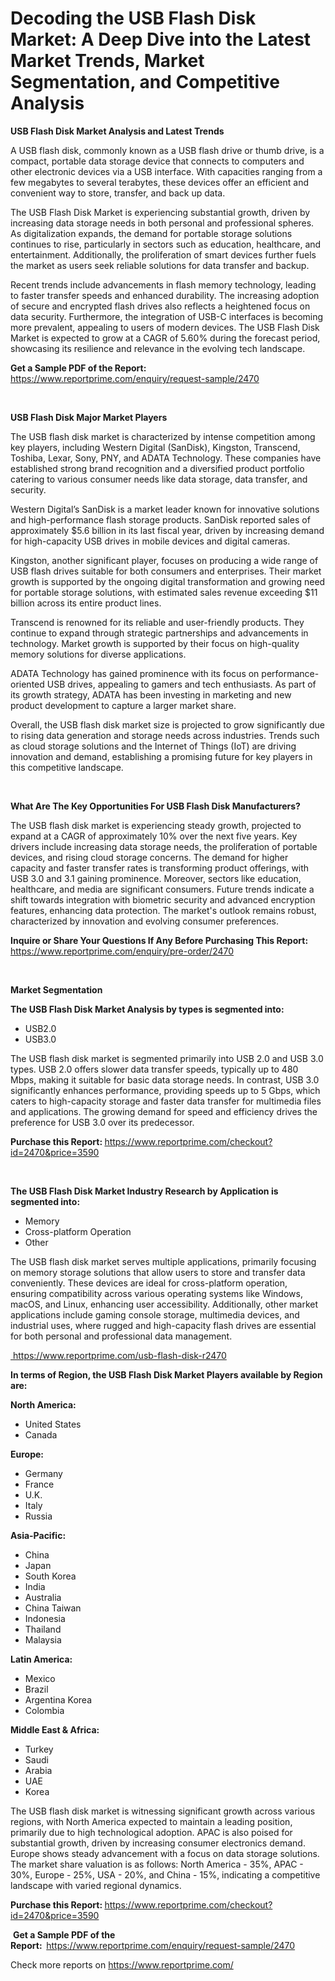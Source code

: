 <p><h1>Decoding the USB Flash Disk Market: A Deep Dive into the Latest Market Trends, Market Segmentation, and Competitive Analysis</h1></p><p><strong>USB Flash Disk Market Analysis and Latest Trends</strong></p>
<p><p>A USB flash disk, commonly known as a USB flash drive or thumb drive, is a compact, portable data storage device that connects to computers and other electronic devices via a USB interface. With capacities ranging from a few megabytes to several terabytes, these devices offer an efficient and convenient way to store, transfer, and back up data. </p><p>The USB Flash Disk Market is experiencing substantial growth, driven by increasing data storage needs in both personal and professional spheres. As digitalization expands, the demand for portable storage solutions continues to rise, particularly in sectors such as education, healthcare, and entertainment. Additionally, the proliferation of smart devices further fuels the market as users seek reliable solutions for data transfer and backup. </p><p>Recent trends include advancements in flash memory technology, leading to faster transfer speeds and enhanced durability. The increasing adoption of secure and encrypted flash drives also reflects a heightened focus on data security. Furthermore, the integration of USB-C interfaces is becoming more prevalent, appealing to users of modern devices. The USB Flash Disk Market is expected to grow at a CAGR of 5.60% during the forecast period, showcasing its resilience and relevance in the evolving tech landscape.</p></p>
<p><strong>Get a Sample PDF of the Report:&nbsp;</strong> <a href="https://www.reportprime.com/enquiry/request-sample/2470?utm_campaign=2292&utm_medium=2&utm_source=Github&utm_content=ia&utm_term=18032025&utm_id=usb-flash-disk">https://www.reportprime.com/enquiry/request-sample/2470</a></p>
<p>&nbsp;</p>
<p><strong>USB Flash Disk Major Market Players</strong></p>
<p><p>The USB flash disk market is characterized by intense competition among key players, including Western Digital (SanDisk), Kingston, Transcend, Toshiba, Lexar, Sony, PNY, and ADATA Technology. These companies have established strong brand recognition and a diversified product portfolio catering to various consumer needs like data storage, data transfer, and security.</p><p>Western Digital’s SanDisk is a market leader known for innovative solutions and high-performance flash storage products. SanDisk reported sales of approximately $5.6 billion in its last fiscal year, driven by increasing demand for high-capacity USB drives in mobile devices and digital cameras. </p><p>Kingston, another significant player, focuses on producing a wide range of USB flash drives suitable for both consumers and enterprises. Their market growth is supported by the ongoing digital transformation and growing need for portable storage solutions, with estimated sales revenue exceeding $11 billion across its entire product lines. </p><p>Transcend is renowned for its reliable and user-friendly products. They continue to expand through strategic partnerships and advancements in technology. Market growth is supported by their focus on high-quality memory solutions for diverse applications. </p><p>ADATA Technology has gained prominence with its focus on performance-oriented USB drives, appealing to gamers and tech enthusiasts. As part of its growth strategy, ADATA has been investing in marketing and new product development to capture a larger market share.</p><p>Overall, the USB flash disk market size is projected to grow significantly due to rising data generation and storage needs across industries. Trends such as cloud storage solutions and the Internet of Things (IoT) are driving innovation and demand, establishing a promising future for key players in this competitive landscape.</p></p>
<p>&nbsp;</p>
<p><strong>What Are The Key Opportunities For USB Flash Disk Manufacturers?</strong></p>
<p><p>The USB flash disk market is experiencing steady growth, projected to expand at a CAGR of approximately 10% over the next five years. Key drivers include increasing data storage needs, the proliferation of portable devices, and rising cloud storage concerns. The demand for higher capacity and faster transfer rates is transforming product offerings, with USB 3.0 and 3.1 gaining prominence. Moreover, sectors like education, healthcare, and media are significant consumers. Future trends indicate a shift towards integration with biometric security and advanced encryption features, enhancing data protection. The market's outlook remains robust, characterized by innovation and evolving consumer preferences.</p></p>
<p><strong>Inquire or Share Your Questions If Any Before Purchasing This Report:</strong> <a href="https://www.reportprime.com/enquiry/pre-order/2470?utm_campaign=2292&utm_medium=2&utm_source=Github&utm_content=ia&utm_term=18032025&utm_id=usb-flash-disk">https://www.reportprime.com/enquiry/pre-order/2470</a></p>
<p>&nbsp;</p>
<p><strong>Market Segmentation</strong></p>
<p><strong>The USB Flash Disk Market Analysis by types is segmented into:</strong></p>
<p><ul><li>USB2.0</li><li>USB3.0</li></ul></p>
<p><p>The USB flash disk market is segmented primarily into USB 2.0 and USB 3.0 types. USB 2.0 offers slower data transfer speeds, typically up to 480 Mbps, making it suitable for basic data storage needs. In contrast, USB 3.0 significantly enhances performance, providing speeds up to 5 Gbps, which caters to high-capacity storage and faster data transfer for multimedia files and applications. The growing demand for speed and efficiency drives the preference for USB 3.0 over its predecessor.</p></p>
<p><strong>Purchase this Report:&nbsp;</strong><a href="https://www.reportprime.com/checkout?id=2470&price=3590&utm_campaign=2292&utm_medium=2&utm_source=Github&utm_content=ia&utm_term=18032025&utm_id=usb-flash-disk">https://www.reportprime.com/checkout?id=2470&price=3590</a></p>
<p>&nbsp;</p>
<p><strong>The USB Flash Disk Market Industry Research by Application is segmented into:</strong></p>
<p><ul><li>Memory</li><li>Cross-platform Operation</li><li>Other</li></ul></p>
<p><p>The USB flash disk market serves multiple applications, primarily focusing on memory storage solutions that allow users to store and transfer data conveniently. These devices are ideal for cross-platform operation, ensuring compatibility across various operating systems like Windows, macOS, and Linux, enhancing user accessibility. Additionally, other market applications include gaming console storage, multimedia devices, and industrial uses, where rugged and high-capacity flash drives are essential for both personal and professional data management.</p></p>
<p><a href="https://www.reportprime.com/usb-flash-disk-r2470?utm_campaign=2292&utm_medium=2&utm_source=Github&utm_content=ia&utm_term=18032025&utm_id=usb-flash-disk">&nbsp;https://www.reportprime.com/usb-flash-disk-r2470</a></p>
<p><strong>In terms of Region, the USB Flash Disk Market Players available by Region are:</strong></p>
<p>
    <p> <strong> North America: </strong>
        <ul>
            <li>United States</li>
            <li>Canada</li>
        </ul>
        </p> 
    <p> <strong> Europe: </strong>
        <ul>
            <li>Germany</li>
            <li>France</li>
            <li>U.K.</li>
            <li>Italy</li>
            <li>Russia</li>
        </ul>
        </p> 
    <p> <strong> Asia-Pacific: </strong>
        <ul>
            <li>China</li>
            <li>Japan</li>
            <li>South Korea</li>
            <li>India</li>
            <li>Australia</li>
            <li>China Taiwan</li>
            <li>Indonesia</li>
            <li>Thailand</li>
            <li>Malaysia</li>
        </ul>
        </p> 
    <p> <strong> Latin America: </strong>
        <ul>
            <li>Mexico</li>
            <li>Brazil</li>
            <li>Argentina Korea</li>
            <li>Colombia</li>
        </ul>
        </p> 
    <p> <strong> Middle East & Africa: </strong>
        <ul>
            <li>Turkey</li>
            <li>Saudi</li>
            <li>Arabia</li>
            <li>UAE</li>
            <li>Korea</li>
        </ul>
    </p>
    </p>
<p><p>The USB flash disk market is witnessing significant growth across various regions, with North America expected to maintain a leading position, primarily due to high technological adoption. APAC is also poised for substantial growth, driven by increasing consumer electronics demand. Europe shows steady advancement with a focus on data storage solutions. The market share valuation is as follows: North America - 35%, APAC - 30%, Europe - 25%, USA - 20%, and China - 15%, indicating a competitive landscape with varied regional dynamics.</p></p>
<p><strong>Purchase this Report: </strong><a href="https://www.reportprime.com/checkout?id=2470&price=3590&utm_campaign=2292&utm_medium=2&utm_source=Github&utm_content=ia&utm_term=18032025&utm_id=usb-flash-disk">https://www.reportprime.com/checkout?id=2470&price=3590</a></p>
<p>&nbsp;<strong>Get a Sample PDF of the Report:&nbsp;&nbsp;</strong><a href="https://www.reportprime.com/enquiry/request-sample/2470?utm_campaign=2292&utm_medium=2&utm_source=Github&utm_content=ia&utm_term=18032025&utm_id=usb-flash-disk">https://www.reportprime.com/enquiry/request-sample/2470</a></p>
<p><strong></strong></p>
<p>Check more reports on <a href="https://www.reportprime.com/?utm_campaign=2292&utm_medium=2&utm_source=Github&utm_content=ia&utm_term=18032025&utm_id=usb-flash-disk">https://www.reportprime.com/</a></p>